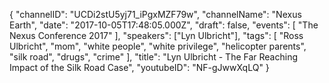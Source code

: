{
    "channelID": "UCDi2stU5yj71_iPgxMZF79w",
    "channelName": "Nexus Earth",
    "date": "2017-10-05T17:48:05.000Z",
    "draft": false,
    "events": [
        "The Nexus Conference 2017"
    ],
    "speakers": ["Lyn Ulbricht"],
    "tags": [
        "Ross Ulbricht",
        "mom",
        "white people",
        "white privilege",
        "helicopter parents",
        "silk road",
        "drugs",
        "crime"
    ],
    "title": "Lyn Ulbricht - The Far Reaching Impact of the Silk Road Case",
    "youtubeID": "NF-gJwwXqLQ"
}
